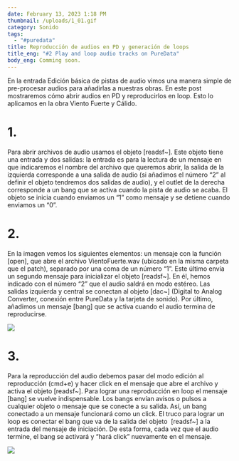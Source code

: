 ```yaml
---
date: February 13, 2023 1:18 PM
thumbnail: /uploads/1_01.gif
category: Sonido
tags:
  - "#puredata"
title: Reproducción de audios en PD y generación de loops
title_eng: "#2 Play and loop audio tracks on PureData"
body_eng: Comming soon.
---
```

<div>

En la entrada Edición básica de pistas de audio vimos una manera simple de pre-procesar audios para añadirlas a nuestras obras. En este post mostraremos cómo abrir audios en PD y reproducirlos en loop. Esto lo aplicamos en la obra Viento Fuerte y Cálido.

# 1.

Para abrir archivos de audio usamos el objeto \[readsf~]. Este objeto tiene una entrada y dos salidas: la entrada es para la lectura de un mensaje en que indicaremos el nombre del archivo que queremos abrir, la salida de la izquierda corresponde a una salida de audio (si añadimos el número “2” al definir el objeto tendremos dos salidas de audio), y el outlet de la derecha corresponde a un bang que se activa cuando la pista de audio se acaba. El objeto se inicia cuando enviamos un “1” como mensaje y se detiene cuando enviamos un “0”.

# 2.

En la imagen vemos los siguientes elementos: un mensaje con la función \[open], que abre el archivo VientoFuerte.wav (ubicado en la misma carpeta que el patch), separado por una coma de un número “1”. Este último envía un segundo mensaje para inicializar el objeto \[readsf\~]. En él, hemos indicado con el número “2” que el audio saldrá en modo estéreo. Las salidas izquierda y central se conectan al objeto \[dac\~] (Digital to Analog Converter, conexión entre PureData y la tarjeta de sonido). Por último, añadimos un mensaje \[bang] que se activa cuando el audio termina de reproducirse.

</div>

<div>

![](/uploads/1_01.gif)

</div>

<div>

# 3.

Para la reproducción del audio debemos pasar del modo edición al reproducción (cmd+e) y hacer click en el mensaje que abre el archivo y activa el objeto \[readsf\~]. Para lograr una reproducción en loop el mensaje \[bang] se vuelve indispensable. Los bangs envían avisos o pulsos a cualquier objeto o mensaje que se conecte a su salida. Así, un bang conectado a un mensaje funcionará como un click. El truco para lograr un loop es conectar el bang que va de la salida del objeto  \[readsf\~] a la entrada del mensaje de iniciación. De esta forma, cada vez que el audio termine, el bang se activará y “hará click” nuevamente en el mensaje.

![](/uploads/1_02.gif)